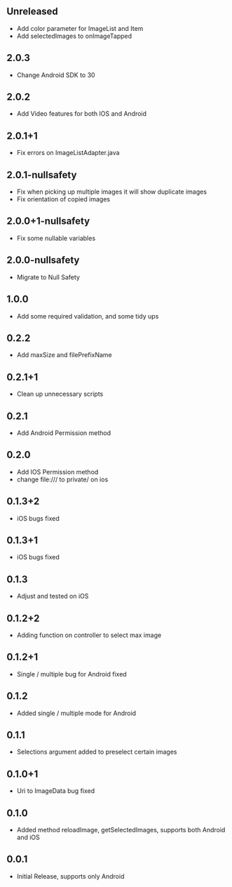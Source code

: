 ## Unreleased

* Add color parameter for ImageList and Item
* Add selectedImages to onImageTapped

## 2.0.3

* Change Android SDK to 30

## 2.0.2

* Add Video features for both IOS and Android

## 2.0.1+1

* Fix errors on ImageListAdapter.java

## 2.0.1-nullsafety

* Fix when picking up multiple images it will show duplicate images
* Fix orientation of copied images

## 2.0.0+1-nullsafety

* Fix some nullable variables

## 2.0.0-nullsafety

* Migrate to Null Safety

## 1.0.0

* Add some required validation, and some tidy ups

## 0.2.2

* Add maxSize and filePrefixName

## 0.2.1+1

* Clean up unnecessary scripts

## 0.2.1

* Add Android Permission method

## 0.2.0

* Add IOS Permission method
* change file:/// to private/ on ios

## 0.1.3+2

* iOS bugs fixed

## 0.1.3+1

* iOS bugs fixed

## 0.1.3

* Adjust and tested on iOS

## 0.1.2+2

* Adding function on controller to select max image

## 0.1.2+1

* Single / multiple bug for Android fixed

## 0.1.2

* Added single / multiple mode for Android

## 0.1.1

* Selections argument added to preselect certain images

## 0.1.0+1

* Uri to ImageData bug fixed

## 0.1.0

* Added method reloadImage, getSelectedImages, supports both Android and iOS

## 0.0.1

* Initial Release, supports only Android
